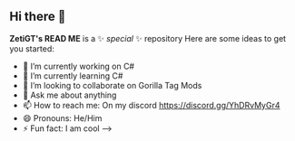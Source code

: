 ## Hi there 👋


**ZetiGT's READ ME** is a ✨ _special_ ✨ repository 
Here are some ideas to get you started:

- 🔭 I’m currently working on C#
- 🌱 I’m currently learning C#
- 👯 I’m looking to collaborate on Gorilla Tag Mods
- 💬 Ask me about anything
- 📫 How to reach me: On my discord
  https://discord.gg/YhDRvMyGr4
- 😄 Pronouns: He/Him
- ⚡ Fun fact: I am cool
-->
